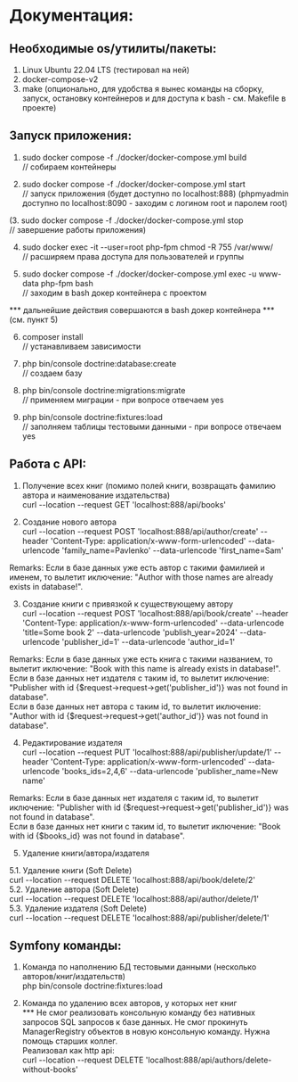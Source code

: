 # Документация:

## Необходимые os/утилиты/пакеты:
1. Linux Ubuntu 22.04 LTS (тестировал на ней)
2. docker-compose-v2
3. make (опционально, для удобства я вынес команды на сборку, запуск, остановку контейнеров и для доступа к bash - см. Makefile в проекте)

## Запуск приложения:
1. sudo docker compose -f ./docker/docker-compose.yml build  
// собираем контейнеры

2. sudo docker compose -f ./docker/docker-compose.yml start  
// запуск приложения (будет доступно по localhost:888) (phpmyadmin доступно по localhost:8090 - заходим с логином root и паролем root)

(3. sudo docker compose -f ./docker/docker-compose.yml stop  
// завершение работы приложения)

4. sudo docker exec -it --user=root php-fpm chmod -R 755 /var/www/  
// расширяем права доступа для пользователей и группы

5. sudo docker compose -f ./docker/docker-compose.yml exec -u www-data php-fpm bash  
// заходим в bash докер контейнера с проектом

*** дальнейшие действия совершаются в bash докер контейнера ***  (см. пункт 5)  
  
6. composer install  
// устанавливаем зависимости 

7. php bin/console doctrine:database:create  
// создаем базу

8. php bin/console doctrine:migrations:migrate  
// применяем миграции - при вопросе отвечаем yes

9. php bin/console doctrine:fixtures:load  
// заполняем таблицы тестовыми данными - при вопросе отвечаем yes

## Работа с API:
1. Получение всех книг (помимо полей книги, возвращать фамилию автора и наименование издательства)  
   curl --location --request GET 'localhost:888/api/books'

2. Создание нового автора  
   curl --location --request POST 'localhost:888/api/author/create' --header 'Content-Type: application/x-www-form-urlencoded' --data-urlencode 'family_name=Pavlenko' --data-urlencode 'first_name=Sam'

Remarks: Если в базе данных уже есть автор с такими фамилией и именем, то вылетит иключение: "Author with those names are already exists in database!".

3. Создание книги с привязкой к существующему автору  
   curl --location --request POST 'localhost:888/api/book/create' --header 'Content-Type: application/x-www-form-urlencoded' --data-urlencode 'title=Some book 2' --data-urlencode 'publish_year=2024' --data-urlencode 'publisher_id=1' --data-urlencode 'author_id=1'

Remarks: Если в базе данных уже есть книга с такими названием, то вылетит иключение: "Book with this name is already exists in database!".  
         Если в базе данных нет издателя с таким id, то вылетит иключение: "Publisher with id {$request->request->get('publisher_id')} was not found in database".  
         Если в базе данных нет автора с таким id, то вылетит иключение: "Author with id {$request->request->get('author_id')} was not found in database".

4. Редактирование издателя  
   curl --location --request PUT 'localhost:888/api/publisher/update/1' --header 'Content-Type: application/x-www-form-urlencoded' --data-urlencode 'books_ids=2,4,6' --data-urlencode 'publisher_name=New name'

Remarks: Если в базе данных нет издателя с таким id, то вылетит иключение: "Publisher with id {$request->request->get('publisher_id')} was not found in database".  
         Если в базе данных нет книги с таким id, то вылетит иключение: "Book with id {$books_id} was not found in database".

5. Удаление книги/автора/издателя  

5.1. Удаление книги (Soft Delete)  
   curl --location --request DELETE 'localhost:888/api/book/delete/2'  
5.2. Удаление автора (Soft Delete)  
   curl --location --request DELETE 'localhost:888/api/author/delete/1'  
5.3. Удаление издателя (Soft Delete)  
   curl --location --request DELETE 'localhost:888/api/publisher/delete/1'

## Symfony команды:
1. Команда по наполнению БД тестовыми данными (несколько авторов/книг/издательств)  
   php bin/console doctrine:fixtures:load

2. Команда по удалению всех авторов, у которых нет книг  
*** Не смог реализовать консольную команду без нативных запросов SQL запросов к базе данных. Не смог прокинуть ManagerRegistry объектов в новую консольную команду. Нужна помощь старших коллег.  
   Реализовал как http api:  
   curl --location --request DELETE 'localhost:888/api/authors/delete-without-books' 
